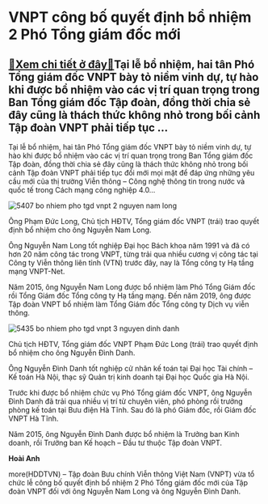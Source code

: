 VNPT công bố quyết định bổ nhiệm 2 Phó Tổng giám đốc mới
========================================================

[:gift:Xem chi tiết ở đây:gift:](https://hddtvn.com/vnpt-cong-bo-quyet-dinh-bo-nhiem-2-pho-tong-giam-doc-moi/)Tại lễ bổ nhiệm, hai tân Phó Tổng giám đốc VNPT bày tỏ niềm vinh dự, tự hào khi được bổ nhiệm vào các vị trí quan trọng trong Ban Tổng giám đốc Tập đoàn, đồng thời chia sẻ đây cũng là thách thức không nhỏ trong bối cảnh Tập đoàn VNPT phải tiếp tục …
---------------------------------------------------------------------------------------------------------------------------------------------------------------------------------------------------------------------------------------------------------


Tại lễ bổ nhiệm, hai tân Phó Tổng giám đốc VNPT bày tỏ niềm vinh dự, tự hào khi được bổ nhiệm vào các vị trí quan trọng trong Ban Tổng giám đốc Tập đoàn, đồng thời chia sẻ đây cũng là thách thức không nhỏ trong bối cảnh Tập đoàn VNPT phải tiếp tục đổi mới mọi mặt để đáp ứng những yêu cầu mới của thị trường Viễn thông – Công nghệ thông tin trong nước và quốc tế trong Cách mạng công nghiệp 4.0…





![5407 bo nhiem pho tgd vnpt 2 nguyen nam long](https://haiquanonline.com.vn/stores/news_dataimages/hienntt/072020/17/19/5407_Bo_nhiem_Pho_TGD_VNPT_2_Nguyen_Nam_Long.jpg?rt=20200717200500 "undefined")


Ông Phạm Đức Long, Chủ tịch HĐTV, Tổng giám đốc VNPT (trái) trao quyết định bổ nhiệm cho ông Nguyễn Nam Long.



Ông Nguyễn Nam Long tốt nghiệp Đại học Bách khoa năm 1991 và đã có hơn 20 năm công tác trong VNPT, từng trải qua nhiều cương vị công tác tại Công ty Viễn thông liên tỉnh (VTN) trước đây, nay là Tổng công ty Hạ tầng mạng VNPT-Net.


Năm 2015, ông Nguyễn Nam Long được bổ nhiệm làm Phó Tổng Giám đốc rồi Tổng Giám đốc Tổng công ty Hạ tầng mạng. Đến năm 2019, ông được Tập đoàn VNPT bổ nhiệm làm Tổng Giám đốc Tổng công ty Dịch vụ viễn thông.





![5435 bo nhiem pho tgd vnpt 3 nguyen dinh danh](https://haiquanonline.com.vn/stores/news_dataimages/hienntt/072020/17/19/in_article/5435_Bo_nhiem_Pho_TGD_VNPT_3_Nguyen_Dinh_Danh.jpg?rt=20200717200500 "undefined")


Chủ tịch HĐTV, Tổng giám đốc VNPT Phạm Đức Long (trái) trao quyết định bổ nhiệm cho ông Nguyễn Đình Danh.



Ông Nguyễn Đình Danh tốt nghiệp cử nhân kế toán tại Đại học Tài chính – Kế toán Hà Nội, thạc sỹ Quản trị kinh doanh tại Đại học Quốc gia Hà Nội.


Trước khi được bổ nhiệm chức vụ Phó Tổng giám đốc VNPT, ông Nguyễn Đình Danh đã trải qua nhiều vị trí từ chuyên viên, phó phòng rồi trưởng phòng kế toán tại Bưu điện Hà Tĩnh. Sau đó là phó Giám đốc, rồi Giám đốc VNPT Hà Tĩnh.


Năm 2015, ông Nguyễn Đình Danh được bổ nhiệm là Trưởng ban Kinh doanh, rồi Trưởng ban Kế hoạch – Đầu tư thuộc Tập đoàn VNPT. 




**Hoài Anh**



more(HDDTVN) – Tập đoàn Bưu chính Viễn thông Việt Nam (VNPT) vừa tổ chức lễ công bố quyết định bổ nhiệm 2 Phó Tổng giám đốc mới của Tập đoàn VNPT đối với ông Nguyễn Nam Long và ông Nguyễn Đình Danh.

